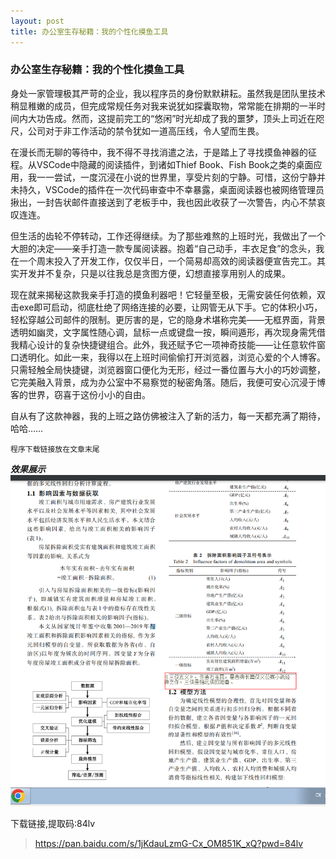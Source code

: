 ```yaml
---
layout: post
title: 办公室生存秘籍：我的个性化摸鱼工具
---
```


### 办公室生存秘籍：我的个性化摸鱼工具

身处一家管理极其严苛的企业，我以程序员的身份默默耕耘。虽然我是团队里技术稍显稚嫩的成员，但完成常规任务对我来说犹如探囊取物，常常能在排期的一半时间内大功告成。然而，这提前完工的“悠闲”时光却成了我的噩梦，顶头上司近在咫尺，公司对于非工作活动的禁令犹如一道高压线，令人望而生畏。

在漫长而无聊的等待中，我不得不寻找消遣之法，于是踏上了寻找摸鱼神器的征程。从VSCode中隐藏的阅读插件，到诸如Thief Book、Fish Book之类的桌面应用，我一一尝试，一度沉浸在小说的世界里，享受片刻的宁静。可惜，这份宁静并未持久，VSCode的插件在一次代码审查中不幸暴露，桌面阅读器也被网络管理员揪出，一封告状邮件直接送到了老板手中，我也因此收获了一次警告，内心不禁哀叹连连。

但生活的齿轮不停转动，工作还得继续。为了那些难熬的上班时光，我做出了一个大胆的决定——亲手打造一款专属阅读器。抱着“自己动手，丰衣足食”的念头，我在一个周末投入了开发工作，仅仅半日，一个简易却高效的阅读器便宣告完工。其实开发并不复杂，只是以往我总是贪图方便，幻想直接享用别人的成果。

现在就来揭秘这款我亲手打造的摸鱼利器吧！它轻量至极，无需安装任何依赖，双击exe即可启动，彻底杜绝了网络连接的必要，让网管无从下手。它的体积小巧，轻松穿越公司邮件的限制。更厉害的是，它的隐身术堪称完美——无框界面，背景透明如幽灵，文字属性随心调，鼠标一点或键盘一按，瞬间遁形，再次现身需凭借我精心设计的复杂快捷键组合。此外，我还赋予它一项神奇技能——让任意软件窗口透明化。如此一来，我得以在上班时间偷偷打开浏览器，浏览心爱的个人博客。只需轻触全局快捷键，浏览器窗口便化为无形，经过一番位置与大小的巧妙调整，它完美融入背景，成为办公室中不易察觉的秘密角落。随后，我便可安心沉浸于博客的世界，窃喜于这份小小的自由。

自从有了这款神器，我的上班之路仿佛被注入了新的活力，每一天都充满了期待，哈哈……

`程序下载链接放在文章末尾`

***效果展示***
![效果展示](/images/moyu_ins01.png)

下载链接,提取码:84lv
>https://pan.baidu.com/s/1jKdauLzmG-Cx_OM851K_xQ?pwd=84lv